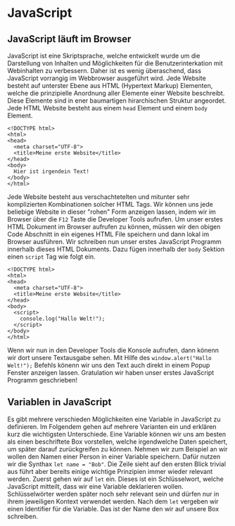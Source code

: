 # JavaScript 

## JavaScript läuft im Browser
JavaScript ist eine Skriptsprache, welche entwickelt wurde um die Darstellung von Inhalten und Möglichkeiten für die Benutzerinterkation mit Webinhalten zu verbessern. Daher ist es wenig überaschend, dass JavaScript vorrangig im Webbrowser ausgeführt wird. Jede Website besteht auf unterster Ebene aus HTML (Hypertext Markup) Elementen, welche die prinzipielle Anordnung aller Elemente einer Website beschreibt. Diese Elemente sind in ener baumartigen hirarchischen Struktur angeordet. Jede HTML Website besteht aus einem `head` Element und einem `body` Element. 

	<!DOCTYPE html>
	<html>
	<head>
	  <meta charset="UTF-8">
	  <title>Meine erste Website</title>
	</head>
	<body>
	  Hier ist irgendein Text!
	</body>
	</html>
	
Jede Website besteht aus verschachtetelten und mitunter sehr komplizierten Kombinationen solcher HTML Tags. Wir können uns jede beliebige Website in dieser "rohen" Form anzeigen lassen, indem wir im Browser über die `F12` Taste die Developer Tools aufrufen. Um unser erstes HTML Dokument im Browser aufrufen zu können, müssen wir den obigen Code Abschnitt in ein eigenes HTML File speichern und dann lokal im Browser ausführen. Wir schreiben nun unser erstes JavaScript Programm innerhalb dieses HTML Dokuments. Dazu fügen innerhalb der `body` Sektion einen `script` Tag  wie folgt ein.

	<!DOCTYPE html>
	<html>
	<head>
	  <meta charset="UTF-8">
	  <title>Meine erste Website</title>
	</head>
	<body>
	  <script>
	  	console.log("Hallo Welt!");
	  </script>
	</body>
	</html>
	
Wenn wir nun in den Developer Tools die Konsole aufrufen, dann könenn wir dort unsere Textausgabe sehen. Mit Hilfe des `window.alert("Hallo Welt!");` Befehls könenn wir uns den Text auch direkt in einem Popup Fenster anzeigen lassen. Gratulation wir haben unser erstes JavaScript Programm geschrieben!

## Variablen in JavaScript
Es gibt mehrere verschieden Möglichkeiten eine Variable in JavaScript zu definieren. Im Folgendem gehen auf mehrere Varianten ein und erklären kurz die wichtigsten Unterschiede. Eine Variable können wir uns am besten als einen beschriftete Box vorstellen, welche irgendwelche Daten speichert, um später darauf zurückgreifen zu können. Nehmen wir zum Beispiel an wir wollen den Namen einer Person in einer Variable speichern. Dafür nutzen wir die Synthax `let name = "Bob"`. Die Zeile sieht auf den ersten Blick trivial aus führt aber bereits einige wichtige Prinzipien immer wieder relevant werden. Zuerst gehen wir auf `let` ein. Dieses ist ein Schlüsselwort, welche JavaScript mitteilt, dass wir eine Variable deklarieren wollen. Schlüsselwörter werden später noch sehr relevant sein und dürfen nur in ihrem jeweiligen Kontext verwendet werden. Nach dem `let` vergeben wir einen Identifier für die Variable. Das ist der Name den wir auf unsere Box schreiben.


